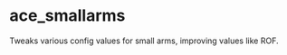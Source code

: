 ace_smallarms
=============

Tweaks various config values for small arms, improving values like ROF.
